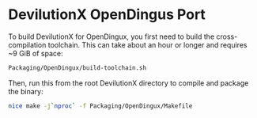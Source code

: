 # DevilutionX OpenDingus Port

To build DevilutionX for OpenDingux, you first need to build the
cross-compilation toolchain. This can take about an hour or longer and requires
~9 GiB of space:

~~~bash
Packaging/OpenDingux/build-toolchain.sh
~~~

Then, run this from the root DevilutionX directory to compile and package the binary:

~~~bash
nice make -j`nproc` -f Packaging/OpenDingux/Makefile
~~~
